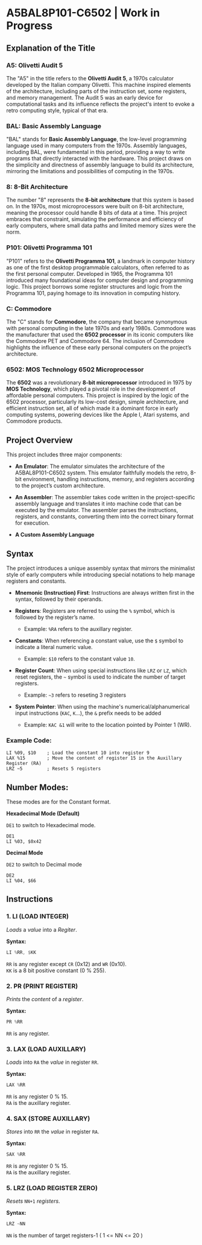 # A5BAL8P101-C6502 | Work in Progress

## Explanation of the Title

### A5: **Olivetti Audit 5**
The "A5" in the title refers to the **Olivetti Audit 5**, a 1970s calculator developed by the Italian company Olivetti. This machine inspired elements of the architecture, including parts of the instruction set, some registers, and memory management. The Audit 5 was an early device for computational tasks and its influence reflects the project's intent to evoke a retro computing style, typical of that era.

### BAL: **Basic Assembly Language**
"BAL" stands for **Basic Assembly Language**, the low-level programming language used in many computers from the 1970s. Assembly languages, including BAL, were fundamental in this period, providing a way to write programs that directly interacted with the hardware. This project draws on the simplicity and directness of assembly language to build its architecture, mirroring the limitations and possibilities of computing in the 1970s.

### 8: **8-Bit Architecture**
The number "8" represents the **8-bit architecture** that this system is based on. In the 1970s, most microprocessors were built on 8-bit architecture, meaning the processor could handle 8 bits of data at a time. This project embraces that constraint, simulating the performance and efficiency of early computers, where small data paths and limited memory sizes were the norm.

### P101: **Olivetti Programma 101**
"P101" refers to the **Olivetti Programma 101**, a landmark in computer history as one of the first desktop programmable calculators, often referred to as the first personal computer. Developed in 1965, the Programma 101 introduced many foundational ideas for computer design and programming logic. This project borrows some register structures and logic from the Programma 101, paying homage to its innovation in computing history.

### C: **Commodore**
The "C" stands for **Commodore**, the company that became synonymous with personal computing in the late 1970s and early 1980s. Commodore was the manufacturer that used the **6502 processor** in its iconic computers like the Commodore PET and Commodore 64. The inclusion of Commodore highlights the influence of these early personal computers on the project’s architecture.

### 6502: **MOS Technology 6502 Microprocessor**
The **6502** was a revolutionary **8-bit microprocessor** introduced in 1975 by **MOS Technology**, which played a pivotal role in the development of affordable personal computers. This project is inspired by the logic of the 6502 processor, particularly its low-cost design, simple architecture, and efficient instruction set, all of which made it a dominant force in early computing systems, powering devices like the Apple I, Atari systems, and Commodore products.

## Project Overview

This project includes three major components:

- **An Emulator**: The emulator simulates the architecture of the A5BAL8P101-C6502 system. This emulator faithfully models the retro, 8-bit environment, handling instructions, memory, and registers according to the project’s custom architecture.
  
- **An Assembler**: The assembler takes code written in the project-specific assembly language and translates it into machine code that can be executed by the emulator. The assembler parses the instructions, registers, and constants, converting them into the correct binary format for execution.
- **A Custom Assembly Language**

## Syntax

The project introduces a unique assembly syntax that mirrors the minimalist style of early computers while introducing special notations to help manage registers and constants.

- **Mnemonic (Instruction) First**: Instructions are always written first in the syntax, followed by their operands.
  
- **Registers**: Registers are referred to using the `%` symbol, which is followed by the register’s name.
  - Example: `%RA` refers to the auxillary register.

- **Constants**: When referencing a constant value, use the `$` symbol to indicate a literal numeric value.
  - Example: `$10` refers to the constant value `10`.

- **Register Count**: When using special instructions like `LRZ` or `LZ`, which reset registers, the `~` symbol is used to indicate the number of target registers.
  - Example: `~3` refers to reseting 3 registers

- **System Pointer**: When using the machine's numerical/alphanumerical input instructions (`KAC`, `K`...), the `&` prefix needs to be 
added 
  - Example: `KAC &1` will write to the location pointed by Pointer 1 (WR).  
  
### Example Code:

```assembly
LI %09, $10    ; Load the constant 10 into register 9
LAX %15        ; Move the content of register 15 in the Auxillary Register (RA)
LRZ ~5         ; Resets 5 registers
```
## Number Modes:

These modes are for the Constant format.

**Hexadecimal Mode (Default)**

`DE1` to switch to Hexadecimal mode.

```assembly 
DE1 
LI %03, $0x42
```

**Decimal Mode**

`DE2` to switch to Decimal mode

```assembly 
DE2
LI %04, $66
```

## Instructions

### 1. **LI (LOAD INTEGER)**

*Loads* a *value* into a *Regiter*.  

**Syntax:**
```asm
LI %RR, $KK
```

`RR` is any register except `CR` (0x12) and `WR` (0x10).  
`KK` is a 8 bit positive constant (0 % 255).

### 2. **PR (PRINT REGISTER)**

*Prints* the *content* of a *register*.

**Syntax:**
```asm
PR %RR
```

`RR` is any register.  

### 3. **LAX (LOAD AUXILLARY)**

*Loads* into `RA` the *value* in register `RR`.

**Syntax:**
```asm
LAX %RR
```
`RR` is any register 0 % 15.  
`RA` is the auxillary register. 

### 4. **SAX (STORE AUXILLARY)**

*Stores* into `RR` the *value* in register `RA`.

**Syntax:**
```asm
SAX %RR
```
`RR` is any register 0 % 15.  
`RA` is the auxillary register. 

### 5. **LRZ (LOAD REGISTER ZERO)**

*Resets* `NN+1` *registers*.

**Syntax:**
```asm
LRZ ~NN
```
`NN` is the number of target registers-1 ( 1 <= NN <= 20 )

